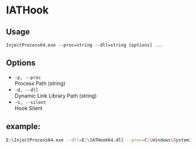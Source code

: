 # IATHook
## Usage
```
InjectProcess64.exe --proc=string --dll=string [options] ...
```

## Options
- `-p, --proc`  
  Process Path (string)
- `-d, --dll`  
  Dynamic Link Library Path (string)
- `-s, --silent`  
  Hook Silent
  
## example: 
```sh
E:\InjectProcess64.exe --dll=E:\IATHook64.dll --proc=C:\Windows\System32\notepad.exe
```